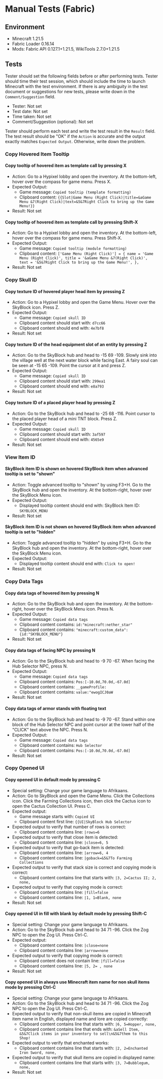 # Manual Tests (Fabric)

## Environment

- Minecraft 1.21.5
- Fabric Loader 0.16.14
- Mods: Fabric API 0.127.1+1.21.5, WikiTools 2.7.0+1.21.5

## Tests

Tester should set the following fields before or after performing tests. Tester should time their test session, which should include the time to launch Minecraft with the test environment. If there is any ambiguity in the test document or suggestions for new tests, please write down in the `Comment/Suggestion` field.

- Tester: Not set
- Test date: Not set
- Time taken: Not set
- Comment/Suggestion (optional): Not set

Tester should perform each test and write the test result in the `Result` field. The test result should be "OK" if the `Action` is accurate and the output exactly matches `Expected Output`. Otherwise, write down the problem.

### Copy Hovered Item Tooltip

#### Copy tooltip of hovered item as template call by pressing X
- Action: Go to a Hypixel lobby and open the inventory. At the bottom-left, hover over the compass for game menu. Press X.
- Expected Output:
  - Game message: `Copied tooltip (template formatting)`
  - Clipboard content: `{{Slot|Game Menu (Right Click)|title=&aGame Menu &7(Right Click)|text=&5&7Right Click to bring up the Game Menu!}}`
- Result: Not set

#### Copy tooltip of hovered item as template call by pressing Shift-X
- Action: Go to a Hypixel lobby and open the inventory. At the bottom-left, hover over the compass for game menu. Press Shift-X.
- Expected Output:
  - Game message: `Copied tooltip (module formatting)`
  - Clipboard content: `['Game Menu (Right Click)'] = { name = 'Game Menu (Right Click)', title = '&aGame Menu &7(Right Click)', text = '&5&7Right Click to bring up the Game Menu!', },`
- Result: Not set

### Copy Skull ID

#### Copy texture ID of hovered player head item by pressing Z
- Action: Go to a Hypixel lobby and open the Game Menu. Hover over the SkyBlock icon. Press Z.
- Expected Output:
  - Game message: `Copied skull ID`
  - Clipboard content should start with: `d7cc66`
  - Clipboard content should end with: `4e7bf8`
- Result: Not set

#### Copy texture ID of the head equipment slot of an entity by pressing Z
- Action: Go to the SkyBlock hub and head to -15 69 -109. Slowly sink into the village well at the next water block while facing East. A fairy soul can be seen at -15 65 -109. Point the cursor at it and press Z.
- Expected Output:
  - Game message: `Copied skull ID`
  - Clipboard content should start with: `299ea1`
  - Clipboard content should end with: `e8a793`
- Result: Not set

#### Copy texture ID of a placed player head by pressing Z
- Action: Go to the SkyBlock hub and head to -25 68 -116. Point cursor to the placed player head of a mini TNT block. Press Z.
- Expected Output:
  - Game message: `Copied skull ID`
  - Clipboard content should start with: `3af597`
  - Clipboard content should end with: `4565e9`
- Result: Not set

### View Item ID

#### SkyBlock item ID is shown on hovered SkyBlock item when advanced tooltip is set to "shown"
- Action: Toggle advanced tooltip to "shown" by using F3+H. Go to the SkyBlock hub and open the inventory. At the bottom-right, hover over the SkyBlock Menu icon.
- Expected Output:
  - Displayed tooltip content should end with: SkyBlock Item ID: `SKYBLOCK_MENU`
- Result: Not set

#### SkyBlock item ID is not shown on hovered SkyBlock item when advanced tooltip is set to "hidden"
- Action: Toggle advanced tooltip to "hidden" by using F3+H. Go to the SkyBlock hub and open the inventory. At the bottom-right, hover over the SkyBlock Menu icon.
- Expected Output:
  - Displayed tooltip content should end with: `Click to open!`
- Result: Not set

### Copy Data Tags

#### Copy data tags of hovered item by pressing N
- Action: Go to the SkyBlock hub and open the inventory. At the bottom-right, hover over the SkyBlock Menu icon. Press N.
- Expected Output:
  - Game message: `Copied data tags`
  - Clipboard content contains: `id:"minecraft:nether_star"`
  - Clipboard content contains: `"minecraft:custom_data":{id:"SKYBLOCK_MENU"}`
- Result: Not set

#### Copy data tags of facing NPC by pressing N
- Action: Go to the SkyBlock hub and head to -9 70 -67. When facing the Hub Selector NPC, press N.
- Expected Output:
  - Game message: `Copied data tags`
  - Clipboard content contains: `Pos:[-10.0d,70.0d,-67.0d]`
  - Clipboard content contains: `__gameProfile:`
  - Clipboard content contains: `value:"ewogICJ0aW`
- Result: Not set

#### Copy data tags of armor stands with floating text
- Action: Go to the SkyBlock hub and head to -9 70 -67. Stand within one block of the Hub Selector NPC and point cursor at the lower half of the "CLICK" text above the NPC. Press N.
- Expected Output:
  - Game message: `Copied data tags`
  - Clipboard content contains: `Hub Selector`
  - Clipboard content contains: `Pos:[-10.0d,70.0d,-67.0d]`
- Result: Not set

### Copy Opened UI

#### Copy opened UI in default mode by pressing C
- Special setting: Change your game language to Afrikaans.
- Action: Go to SkyBlock and open the Game Menu. Click the Collections icon. Click the Farming Collections icon, then click the Cactus icon to open the Cactus Collection UI. Press C.
- Expected output:
  - Game message starts with: `Copied UI`
  - Clipboard content first line: `{{UI|SkyBlock Hub Selector`
- Expected output to verify that number of rows is correct:
  - Clipboard content contains line: `|rows=6`
- Expected output to verify that close item is detected:
  - Clipboard content contains line: `|close=6, 5`
- Expected output to verify that go-back item is detected:
  - Clipboard content contains line: `|arrow=6, 4`
  - Clipboard content contains line: `|goback=&5&7To Farming Collections`
- Expected output to verify that stack size is correct and copying mode is correct:
  - Clipboard content contains line that starts with: `|3, 2=Cactus II; 2, none,`
- Expected output to verify that copying mode is correct:
  - Clipboard content contains line: `|fill=false`
  - Clipboard content contains line: `|1, 1=Blank, none`
- Result: Not set

#### Copy opened UI in fill with blank by default mode by pressing Shift-C
- Special setting: Change your game language to Afrikaans.
- Action: Go to the SkyBlock hub and head to 34 71 -96. Click the Zog NPC to open the Zog UI. Press Ctrl-C.
- Expected output:
  - Clipboard content contains line: `|close=none`
  - Clipboard content contains line: `|arrow=none`
- Expected output to verify that copying mode is correct:
  - Clipboard content does not contain line: `|fill=false`
  - Clipboard content contains line: `|5, 2= , none`
- Result: Not set

#### Copy opened UI in always use Minecraft item name for non skull items mode by pressing Ctrl-C
- Special setting: Change your game language to Afrikaans.
- Action: Go to the SkyBlock hub and head to 34 71 -96. Click the Zog NPC to open the Zog UI. Press Ctrl-C.
- Expected output to verify that non-skull items are copied in Minecraft item name in English, displayed name and lore are copied correctly:
  - Clipboard content contains line that starts with: `|6, 5=Hopper, none,`
  - Clipboard content contains line that ends with: `&aSell Item, &5&7Click items in your inventory to sell\n&5&7them to this Shop!`
- Expected output to verify that enchanted works:
  - Clipboard content contains line that starts with: `|2, 2=Enchanted Iron Sword, none,`
- Expected output to verify that skull items are copied in displayed name:
  - Clipboard content contains line that starts with: `|3, 7=Bubblegum, none,`
- Result: Not set
